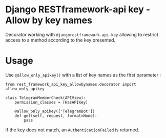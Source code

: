 # Django RESTframework-api key - Allow by key names

Decorator working with `djangorestframework-api-key` allowing to restrict access to a method according to the key 
presented.

# Usage

Use `@allow_only_apikey()` with a list of key names as the first parameter :

	from rest_framework_api_key_allowbynames.decorator import allow_only_apikey
	
    class TelegramMemberCheck(APIView):
        permission_classes = [HasAPIKey]
    
        @allow_only_apikey(['TelegramBot'])
        def get(self, request, format=None):
            pass

If the key does not match, an `AuthenticationFailed` is returned.

